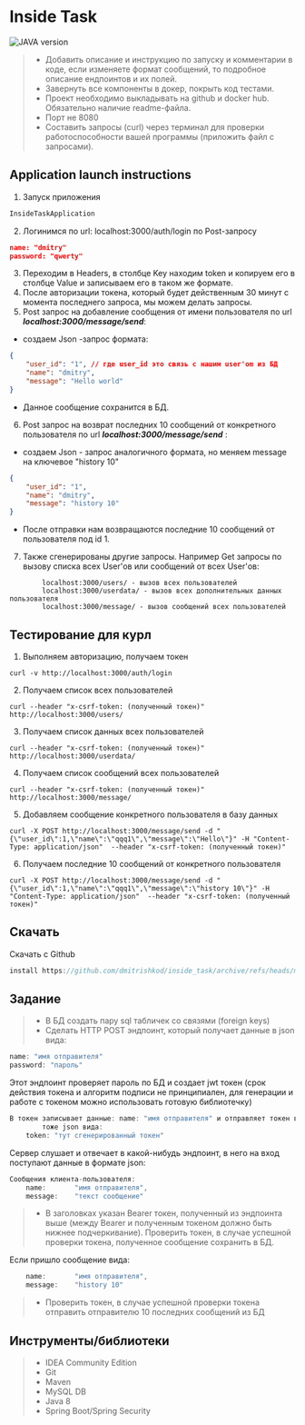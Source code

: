# Inside Task
![JAVA version](https://img.shields.io/static/v1?label=Java&message=1.8&color=orange)
>- Добавить описание и инструкцию по запуску и комментарии в коде, если изменяете формат сообщений, то подробное описание ендпоинтов и их полей.
>- Завернуть все компоненты в докер, покрыть код тестами.
>- Проект необходимо выкладывать на github и docker hub. Обязательно наличие readme-файла.
>- Порт не 8080
>- Составить запросы (curl) через терминал для проверки работоспособности вашей программы (приложить файл с запросами).

## Application launch instructions
1. Запуск приложения
```Java
InsideTaskApplication
```
2. Логинимся по url: localhost:3000/auth/login по Post-запросу
```JSON
name: "dmitry"
password: "qwerty"
```
3. Переходим в Headers, в столбце Key находим token и копируем его в столбце Value и записываем его в таком же формате.
4. После авторизации токена, который будет действенным 30 минут с момента последнего запроса, мы можем делать запросы.
5. Post запрос на добавление сообщения от имени пользователя по url **_localhost:3000/message/send_**:
- cоздаем Json -запрос формата:
```JSON
{
    "user_id": "1", // где user_id это связь с нашим user'om из БД
    "name": "dmitry",
    "message": "Hello world"
}
```
- Данное сообщение сохранится в БД.
6. Post запрос на возврат последних 10 сообщений от конкретного пользователя по url _**localhost:3000/message/send**_ :
- создаем Json - запрос аналогичного формата, но меняем message на ключевое "history 10"
```Json
{
    "user_id": "1",
    "name": "dmitry",
    "message": "history 10"
}
```
- После отправки нам возвращаются последние 10 сообщений от пользователя под id 1.
7. Также сгенерированы другие запросы. Например Get запросы по вызову списка всех 
User'ов или сообщений от всех User'ов:
```xhtml
        localhost:3000/users/ - вызов всех пользователей
        localhost:3000/userdata/ - вызов всех дополнительных данных пользователя
        localhost:3000/message/ - вызов сообщений всех пользователей
```

## Тестирование для курл
1. Выполняем авторизацию, получаем токен
```http request
curl -v http://localhost:3000/auth/login
```
2. Получаем список всех пользователей
```http request
curl --header "x-csrf-token: (полученный токен)" http://localhost:3000/users/
```
3. Получаем список данных всех пользователей
```http request
curl --header "x-csrf-token: (полученный токен)" http://localhost:3000/userdata/
```
4. Получаем список сообщений всех пользователей
```http request
curl --header "x-csrf-token: (полученный токен)" http://localhost:3000/message/
```
5. Добавляем сообщение конкретного пользователя в базу данных
```http request
curl -X POST http://localhost:3000/message/send -d "{\"user_id\":1,\"name\":\"qqq1\",\"message\":\"Hello\"}" -H "Content-Type: application/json"  --header "x-csrf-token: (полученный токен)"
```
6. Получаем последние 10 сообщений от конкретного пользователя
```http request
curl -X POST http://localhost:3000/message/send -d "{\"user_id\":1,\"name\":\"qqq1\",\"message\":\"history 10\"}" -H "Content-Type: application/json"  --header "x-csrf-token: (полученный токен)"
```
## Скачать
Скачать с Github 
```Java
install https://github.com/dmitrishkod/inside_task/archive/refs/heads/master.zip
```
## Задание
>- В БД создать пару sql табличек со связями (foreign keys)
>- Сделать HTTP POST эндпоинт, который получает данные в json вида:
```Java
name: "имя отправителя"
password: "пароль"
```
Этот эндпоинт проверяет пароль по БД и создает jwt токен (срок действия токена и алгоритм 
подписи не принципиален, для генерации и работе с токеном можно использовать готовую
библиотечку) 

```Java
В токен записывает данные: name: "имя отправителя" и отправляет токен в ответ,
        тоже json вида:
    token: "тут сгенерированный токен"
```
Сервер слушает и отвечает в какой-нибудь эндпоинт, в него на вход поступают данные в формате json:

```Java
Сообщения клиента-пользователя:
    name:       "имя отправителя",
    message:    "текст сообщение"
```
>- В заголовках указан Bearer токен, полученный из эндпоинта выше (между Bearer и полученным токеном должно быть нижнее подчеркивание).
Проверить токен, в случае успешной проверки токена, полученное сообщение сохранить в БД.

Если пришло сообщение вида:
```Java
    name:       "имя отправителя",
    message:    "history 10"
```
>- Проверить токен, в случае успешной проверки токена отправить отправителю 10 последних сообщений из БД
 

## Инструменты/библиотеки
>- IDEA Community Edition
>- Git
>- Maven
>- MySQL DB
>- Java 8
>- Spring Boot/Spring Security
